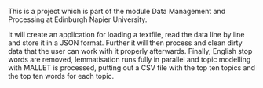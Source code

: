 This is a project which is part of the module Data Management and Processing at Edinburgh Napier University.

It will create an application for loading a textfile, read the data line by line and store it in a JSON format. Further
it will then process and clean dirty data that the user can work with it properly afterwards. 
Finally, English stop words are removed, lemmatisation runs fully in parallel and topic modelling with MALLET is 
processed, putting out a CSV file with the top ten topics and the top ten words for each topic.
